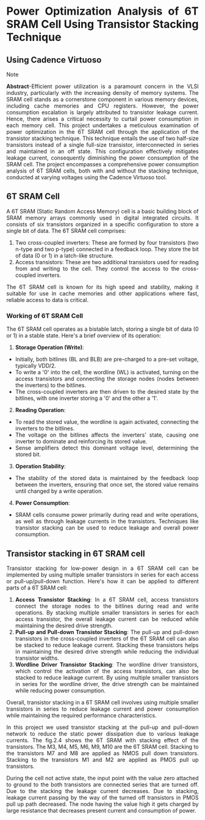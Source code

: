 <style>body {text-align: justify}</style>
# Power Optimization Analysis of 6T SRAM Cell Using Transistor Stacking Technique
## Using Cadence Virtuoso

> [!NOTE]
> **Abstract**-Efficient power utilization is a paramount concern in the VLSI industry, particularly with the increasing density of memory systems. The SRAM cell stands as a cornerstone component in various memory devices, including cache memories and CPU registers. However, the power consumption escalation is largely attributed to transistor leakage current. Hence, there arises a critical necessity to curtail power consumption in each memory cell. This project undertakes a meticulous examination of power optimization in the 6T SRAM cell through the application of the transistor stacking technique. This technique entails the use of two half-size transistors instead of a single full-size transistor, interconnected in series and maintained in an off state. This configuration effectively mitigates leakage current, consequently diminishing the power consumption of the SRAM cell. The project encompasses a comprehensive power consumption analysis of 6T SRAM cells, both with and without the stacking technique, conducted at varying voltages using the Cadence Virtuoso tool.

## 6T SRAM Cell

A 6T SRAM (Static Random Access Memory) cell is a basic building block of SRAM memory arrays commonly used in digital integrated circuits. It consists of six transistors organized in a specific configuration to store a single bit of data. The 6T SRAM cell comprises:

1.	Two cross-coupled inverters: These are formed by four transistors (two n-type and two p-type) connected in a feedback loop. They store the bit of data (0 or 1) in a latch-like structure.
2.	Access transistors: These are two additional transistors used for reading from and writing to the cell. They control the access to the cross-coupled inverters.

The 6T SRAM cell is known for its high speed and stability, making it suitable for use in cache memories and other applications where fast, reliable access to data is critical. 

### Working of 6T SRAM Cell

The 6T SRAM cell operates as a bistable latch, storing a single bit of data (0 or 1) in a stable state. Here's a brief overview of its operation:

1.	**Storage Operation (Write)**:
- Initially, both bitlines (BL and BLB) are pre-charged to a pre-set voltage, typically VDD/2.
- To write a '0' into the cell, the wordline (WL) is activated, turning on the access transistors and connecting the storage nodes (nodes between the inverters) to the bitlines.
- The cross-coupled inverters are then driven to the desired state by the bitlines, with one inverter storing a '0' and the other a '1'.
2.	**Reading Operation**:
- To read the stored value, the wordline is again activated, connecting the inverters to the bitlines.
- The voltage on the bitlines affects the inverters' state, causing one inverter to dominate and reinforcing its stored value.
- Sense amplifiers detect this dominant voltage level, determining the stored bit.
3.	**Operation Stability**:
- The stability of the stored data is maintained by the feedback loop between the inverters, ensuring that once set, the stored value remains until changed by a write operation.
4.	**Power Consumption**:
- SRAM cells consume power primarily during read and write operations, as well as through leakage currents in the transistors. Techniques like transistor stacking can be used to reduce leakage and overall power consumption.


## Transistor stacking in 6T SRAM cell

Transistor stacking for low-power design in a 6T SRAM cell can be implemented by using multiple smaller transistors in series for each access or pull-up/pull-down function. Here's how it can be applied to different parts of a 6T SRAM cell:

1. **Access Transistor Stacking**: In a 6T SRAM cell, access transistors connect the storage nodes to the bitlines during read and write operations. By stacking multiple smaller transistors in series for each access transistor, the overall leakage current can be reduced while maintaining the desired drive strength.
2. **Pull-up and Pull-down Transistor Stacking**: The pull-up and pull-down transistors in the cross-coupled inverters of the 6T SRAM cell can also be stacked to reduce leakage current. Stacking these transistors helps in maintaining the desired drive strength while reducing the individual transistor widths.
3. **Wordline Driver Transistor Stacking**: The wordline driver transistors, which control the activation of the access transistors, can also be stacked to reduce leakage current. By using multiple smaller transistors in series for the wordline driver, the drive strength can be maintained while reducing power consumption.

Overall, transistor stacking in a 6T SRAM cell involves using multiple smaller transistors in series to reduce leakage current and power consumption while maintaining the required performance characteristics.

In this project we used transistor stacking at the pull-up and pull-down network to  reduce the static power dissipation due to various leakage currents. The fig.2.4 shows the 6T SRAM with stacking effect of the transistors. The M3, M4, M5, M6, M9, M10 are the 6T SRAM cell. Stacking to the transistors M7 and M8 are applied as NMOS pull down transistors. Stacking to the transistors M1 and M2 are applied as PMOS pull up transistors.

During the cell not active state, the input point with the value zero attached to ground to the both transistors are connected series that are turned off. Due to the stacking the leakage current decreases. Due to stacking, leakage current passing by the way of the turned off transistors in PMOS pull up path decreased. The node having the value high it gets charged by large resistance that decreases present current and consumption of power.


